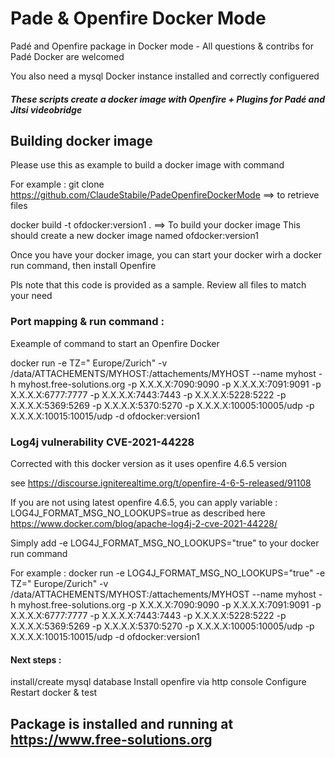 # Pade & Openfire Docker Mode
Padé and Openfire package in Docker mode - All questions &amp; contribs for Padé Docker are welcomed

You also need a mysql Docker instance installed and correctly configuered

##### These scripts create a docker image with Openfire + Plugins for Padé and Jitsi videobridge


## Building docker image 
Please use this as example to build a docker image with command

For example :
git clone https://github.com/ClaudeStabile/PadeOpenfireDockerMode    ==> to retrieve files

docker build -t ofdocker:version1 .  ==> To build your docker image
This should create a new docker image named ofdocker:version1

Once you have your docker image, you can start your docker wirh a docker run command, then install Openfire

Pls note that this code is provided as a sample. Review all files to match your need

### Port mapping & run command :

Exeample of command to start an Openfire Docker

docker run -e TZ=" Europe/Zurich" -v /data/ATTACHEMENTS/MYHOST:/attachements/MYHOST --name myhost -h myhost.free-solutions.org  -p X.X.X.X:7090:9090 -p X.X.X.X:7091:9091 -p X.X.X.X:6777:7777 -p X.X.X.X:7443:7443 -p X.X.X.X:5228:5222 -p X.X.X.X:5369:5269 -p X.X.X.X:5370:5270 -p X.X.X.X:10005:10005/udp  -p X.X.X.X:10015:10015/udp -d ofdocker:version1

### Log4j vulnerability CVE-2021-44228 ###

Corrected with this docker version as it uses openfire 4.6.5 version

see https://discourse.igniterealtime.org/t/openfire-4-6-5-released/91108

If you are not using latest openfire 4.6.5, you can  apply variable : LOG4J_FORMAT_MSG_NO_LOOKUPS=true
as described here https://www.docker.com/blog/apache-log4j-2-cve-2021-44228/

Simply add -e LOG4J_FORMAT_MSG_NO_LOOKUPS="true"  to your docker run command

For example : 
docker run -e LOG4J_FORMAT_MSG_NO_LOOKUPS="true" -e TZ=" Europe/Zurich" -v /data/ATTACHEMENTS/MYHOST:/attachements/MYHOST --name myhost -h myhost.free-solutions.org  -p X.X.X.X:7090:9090 -p X.X.X.X:7091:9091 -p X.X.X.X:6777:7777 -p X.X.X.X:7443:7443 -p X.X.X.X:5228:5222 -p X.X.X.X:5369:5269 -p X.X.X.X:5370:5270 -p X.X.X.X:10005:10005/udp  -p X.X.X.X:10015:10015/udp -d ofdocker:version1

#### Next steps : 

install/create mysql database
Install openfire via http console
Configure
Restart docker & test

## Package is installed and running at https://www.free-solutions.org 





